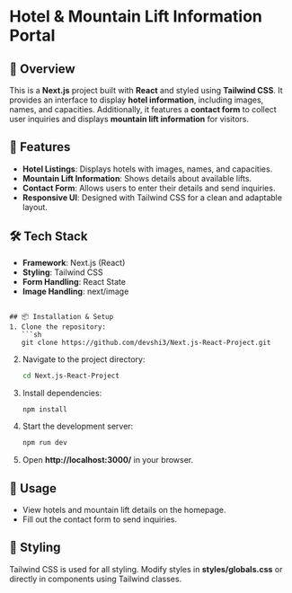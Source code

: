 # Hotel & Mountain Lift Information Portal

## 📌 Overview
This is a **Next.js** project built with **React** and styled using **Tailwind CSS**. It provides an interface to display **hotel information**, including images, names, and capacities. Additionally, it features a **contact form** to collect user inquiries and displays **mountain lift information** for visitors.

## 🚀 Features
- **Hotel Listings**: Displays hotels with images, names, and capacities.
- **Mountain Lift Information**: Shows details about available lifts.
- **Contact Form**: Allows users to enter their details and send inquiries.
- **Responsive UI**: Designed with Tailwind CSS for a clean and adaptable layout.

## 🛠️ Tech Stack
- **Framework**: Next.js (React)
- **Styling**: Tailwind CSS
- **Form Handling**: React State
- **Image Handling**: next/image

```

## 📦 Installation & Setup
1. Clone the repository:
   ```sh
   git clone https://github.com/devshi3/Next.js-React-Project.git
   ```
2. Navigate to the project directory:
   ```sh
   cd Next.js-React-Project
   ```
3. Install dependencies:
   ```sh
   npm install
   ```
4. Start the development server:
   ```sh
   npm run dev
   ```
5. Open **http://localhost:3000/** in your browser.

## 📝 Usage
- View hotels and mountain lift details on the homepage.
- Fill out the contact form to send inquiries.

## 🎨 Styling
Tailwind CSS is used for all styling. Modify styles in **styles/globals.css** or directly in components using Tailwind classes.
